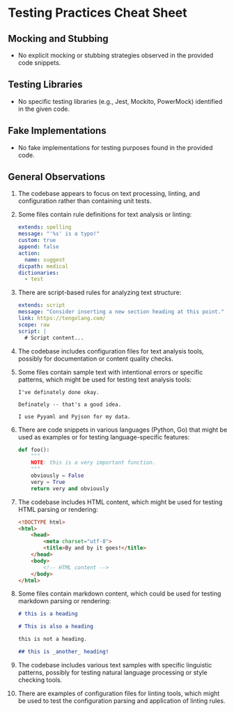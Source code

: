# Testing Practices Cheat Sheet

## Mocking and Stubbing

- No explicit mocking or stubbing strategies observed in the provided code snippets.

## Testing Libraries

- No specific testing libraries (e.g., Jest, Mockito, PowerMock) identified in the given code.

## Fake Implementations

- No fake implementations for testing purposes found in the provided code.

## General Observations

1. The codebase appears to focus on text processing, linting, and configuration rather than containing unit tests.

2. Some files contain rule definitions for text analysis or linting:

   ```yaml
   extends: spelling
   message: "'%s' is a typo!"
   custom: true
   append: false
   action:
     name: suggest
   dicpath: medical
   dictionaries:
     - test
   ```

3. There are script-based rules for analyzing text structure:

   ```yaml
   extends: script
   message: "Consider inserting a new section heading at this point."
   link: https://tengolang.com/
   scope: raw
   script: |
     # Script content...
   ```

4. The codebase includes configuration files for text analysis tools, possibly for documentation or content quality checks.

5. Some files contain sample text with intentional errors or specific patterns, which might be used for testing text analysis tools:

   ```
   I've definately done okay.

   Definately -- that's a good idea.

   I use Pyyaml and Pyjson for my data.
   ```

6. There are code snippets in various languages (Python, Go) that might be used as examples or for testing language-specific features:

   ```python
   def foo():
       """
       NOTE: this is a very important function.
       """
       obviously = False
       very = True
       return very and obviously
   ```

7. The codebase includes HTML content, which might be used for testing HTML parsing or rendering:

   ```html
   <!DOCTYPE html>
   <html>
       <head>
           <meta charset="utf-8">
           <title>By and by it goes!</title>
       </head>
       <body>
           <!-- HTML content -->
       </body>
   </html>
   ```

8. Some files contain markdown content, which could be used for testing markdown parsing or rendering:

   ```markdown
   # this is a heading

   # This is also a heading

   this is not a heading.

   ## this is _another_ heading!
   ```

9. The codebase includes various text samples with specific linguistic patterns, possibly for testing natural language processing or style checking tools.

10. There are examples of configuration files for linting tools, which might be used to test the configuration parsing and application of linting rules.